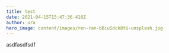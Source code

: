 ```yaml
---
title: test
date: 2021-04-15T15:47:36.416Z
author: ura
hero_image: content/images/ren-ran-bBiuSdck8tU-unsplash.jpg
---
```

asdfasdfsdf